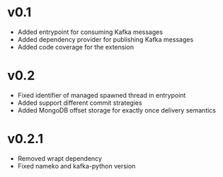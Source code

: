 # v0.1

- Added entrypoint for consuming Kafka messages
- Added dependency provider for publishing Kafka messages
- Added code coverage for the extension

# v0.2

- Fixed identifier of managed spawned thread in entrypoint 
- Added support different commit strategies
- Added MongoDB offset storage for exactly once delivery semantics

# v0.2.1

- Removed wrapt dependency
- Fixed nameko and kafka-python version